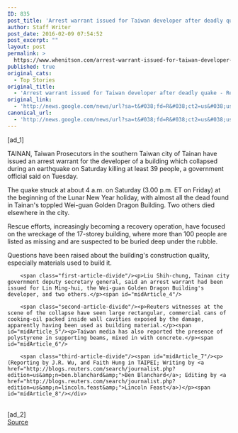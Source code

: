 ```yaml
---
ID: 835
post_title: 'Arrest warrant issued for Taiwan developer after deadly quake &#8211; Reuters'
author: Staff Writer
post_date: 2016-02-09 07:54:52
post_excerpt: ""
layout: post
permalink: >
  https://www.whenitson.com/arrest-warrant-issued-for-taiwan-developer-after-deadly-quake-reuters/
published: true
original_cats:
  - Top Stories
original_title:
  - 'Arrest warrant issued for Taiwan developer after deadly quake - Reuters'
original_link:
  - 'http://news.google.com/news/url?sa=t&#038;fd=R&#038;ct2=us&#038;usg=AFQjCNE4l5_X332sEfr8t2m8ykmC9tT5oQ&#038;clid=c3a7d30bb8a4878e06b80cf16b898331&#038;cid=52779044701194&#038;ei=S5u5VvCQCsfFwQGoz5P4CQ&#038;url=http://www.reuters.com/article/us-quake-taiwan-crime-idUSKCN0VI0DU'
canonical_url:
  - 'http://news.google.com/news/url?sa=t&#038;fd=R&#038;ct2=us&#038;usg=AFQjCNE4l5_X332sEfr8t2m8ykmC9tT5oQ&#038;clid=c3a7d30bb8a4878e06b80cf16b898331&#038;cid=52779044701194&#038;ei=S5u5VvCQCsfFwQGoz5P4CQ&#038;url=http://www.reuters.com/article/us-quake-taiwan-crime-idUSKCN0VI0DU'
---
```

 [ad_1]
<br><div id="articleText">
<span id="midArticle_start"/>

<span class="focusParagraph" readability="6"><p><span class="articleLocation">TAINAN, Taiwan</span> Prosecutors in the southern Taiwan city of Tainan have issued an arrest warrant for the developer of a building which collapsed during an earthquake on Saturday killing at least 39 people, a government official said on Tuesday.</p></span><span id="midArticle_0"/><p>The quake struck at about 4 a.m. on Saturday (3.00 p.m. ET on Friday) at the beginning of the Lunar New Year holiday, with almost all the dead found in Tainan's toppled Wei-guan Golden Dragon Building. Two others died elsewhere in the city.</p><span id="midArticle_1"/><p>Rescue efforts, increasingly becoming a recovery operation, have focused on the wreckage of the 17-storey building, where more than 100 people are listed as missing and are suspected to be buried deep under the rubble.</p><span id="midArticle_2"/><p>Questions have been raised about the building's construction quality, especially materials used to build it.</p><span id="midArticle_3"/>
        
        <span class="first-article-divide"/><p>Liu Shih-chung, Tainan city government deputy secretary general, said an arrest warrant had been issued for Lin Ming-hui, the Wei-guan Golden Dragon Building's developer, and two others.</p><span id="midArticle_4"/>
        
        <span class="second-article-divide"/><p>Reuters witnesses at the scene of the collapse have seen large rectangular, commercial cans of cooking-oil packed inside wall cavities exposed by the damage, apparently having been used as building material.</p><span id="midArticle_5"/><p>Taiwan media has also reported the presence of polystyrene in supporting beams, mixed in with concrete.</p><span id="midArticle_6"/>
        
        <span class="third-article-divide"/><span id="midArticle_7"/><p> (Reporting by J.R. Wu, and Faith Hung in TAIPEI; Writing by <a href="http://blogs.reuters.com/search/journalist.php?edition=us&amp;n=ben.blanchard&amp;">Ben Blanchard</a>; Editing by <a href="http://blogs.reuters.com/search/journalist.php?edition=us&amp;n=lincoln.feast&amp;">Lincoln Feast</a>)</p><span id="midArticle_8"/></div>
<br>[ad_2]
<br><a href="http://news.google.com/news/url?sa=t&#038;fd=R&#038;ct2=us&#038;usg=AFQjCNE4l5_X332sEfr8t2m8ykmC9tT5oQ&#038;clid=c3a7d30bb8a4878e06b80cf16b898331&#038;cid=52779044701194&#038;ei=S5u5VvCQCsfFwQGoz5P4CQ&#038;url=http://www.reuters.com/article/us-quake-taiwan-crime-idUSKCN0VI0DU">Source </a>